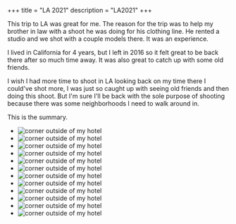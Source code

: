+++
title = "LA 2021"
description = "LA2021"
+++

This trip to LA was great for me.  The reason for the trip was to help my brother in law with a shoot he was doing for his clothing line.  He rented a studio and we shot with a couple models there.  It was an experience. 

I lived in California for 4 years, but I left in 2016 so it felt great to be back there after so much time away.  It was also great to catch up with some old friends. 

I wish I had more time to shoot in LA looking back on my time there I could've shot more, I was just so caught up with seeing old friends and then doing this shoot.  But I'm sure I'll be back with the sole purpose of shooting because there was some neighborhoods I need to walk around in.

This is the summary.

- ![corner outside of my hotel](https://mikemorganphotos.s3.us-east-2.amazonaws.com/LA+2021/la1.jpg)  
- ![corner outside of my hotel](https://mikemorganphotos.s3.us-east-2.amazonaws.com/LA+2021/la2.jpg)  
- ![corner outside of my hotel](https://mikemorganphotos.s3.us-east-2.amazonaws.com/LA+2021/la3.jpg)  
- ![corner outside of my hotel](https://mikemorganphotos.s3.us-east-2.amazonaws.com/LA+2021/la4.jpg)  
- ![corner outside of my hotel](https://mikemorganphotos.s3.us-east-2.amazonaws.com/LA+2021/la5.jpg)  
- ![corner outside of my hotel](https://mikemorganphotos.s3.us-east-2.amazonaws.com/LA+2021/la6.jpg)  
- ![corner outside of my hotel](https://mikemorganphotos.s3.us-east-2.amazonaws.com/LA+2021/la7.jpg)  
- ![corner outside of my hotel](https://mikemorganphotos.s3.us-east-2.amazonaws.com/LA+2021/la8.jpg)  
- ![corner outside of my hotel](https://mikemorganphotos.s3.us-east-2.amazonaws.com/LA+2021/la9.jpg)  
- ![corner outside of my hotel](https://mikemorganphotos.s3.us-east-2.amazonaws.com/LA+2021/la10.jpg)  
- ![corner outside of my hotel](https://mikemorganphotos.s3.us-east-2.amazonaws.com/LA+2021/la11.jpg)  
- ![corner outside of my hotel](https://mikemorganphotos.s3.us-east-2.amazonaws.com/LA+2021/la12.jpg)  
